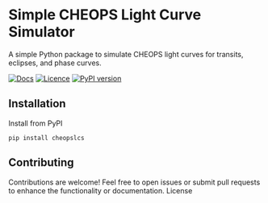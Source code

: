 # Simple CHEOPS Light Curve Simulator

A simple Python package to simulate CHEOPS light curves for transits, eclipses, and phase curves. 

[![Docs](https://readthedocs.org/projects/simple-cheops-light-curve-simulator/badge/)](https://simple-cheops-light-curve-simulator.readthedocs.io)
[![Licence](http://img.shields.io/badge/license-GPLv3-blue.svg?style=flat)](http://www.gnu.org/licenses/gpl-3.0.html)
[![PyPI version](https://badge.fury.io/py/cheopslcs.svg)](https://pypi.org/project/cheopslcs/)

## Installation

Install from PyPI

    pip install cheopslcs

## Contributing

Contributions are welcome! Feel free to open issues or submit pull requests to enhance the functionality or documentation.
License
